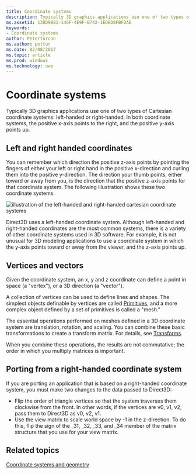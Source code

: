 ```yaml
---
title: Coordinate systems
description: Typically 3D graphics applications use one of two types of Cartesian coordinate systems left-handed or right-handed. In both coordinate systems, the positive x-axis points to the right, and the positive y-axis points up.
ms.assetid: 138D9B81-146F-4E9F-B742-1EDED8FBF2AE
keywords:
- Coordinate systems
author: PeterTurcan
ms.author: pettur
ms.date: 02/08/2017
ms.topic: article
ms.prod: windows
ms.technology: uwp
---
```


# Coordinate systems


Typically 3D graphics applications use one of two types of Cartesian coordinate systems: left-handed or right-handed. In both coordinate systems, the positive x-axis points to the right, and the positive y-axis points up.

## <span id="Left_and_right_handed_coordinates"></span><span id="left_and_right_handed_coordinates"></span><span id="LEFT_AND_RIGHT_HANDED_COORDINATES"></span>Left and right handed coordinates


You can remember which direction the positive z-axis points by pointing the fingers of either your left or right hand in the positive x-direction and curling them into the positive y-direction. The direction your thumb points, either toward or away from you, is the direction that the positive z-axis points for that coordinate system. The following illustration shows these two coordinate systems.

![illustration of the left-handed and right-handed cartesian coordinate systems](images/leftrght.png)

Direct3D uses a left-handed coordinate system. Although left-handed and right-handed coordinates are the most common systems, there is a variety of other coordinate systems used in 3D software. For example, it is not unusual for 3D modeling applications to use a coordinate system in which the y-axis points toward or away from the viewer, and the z-axis points up.

## <span id="Vertices_and_vectors"></span><span id="vertices_and_vectors"></span><span id="VERTICES_AND_VECTORS"></span>Vertices and vectors


Given the coordinate system, an x, y and z coordinate can define a point in space (a "vertex"), or a 3D direction (a "vector").

A collection of vertices can be used to define lines and shapes. The simplest objects definable by vertices are called [Primitives](primitives.md), and a more complex object defined by a set of primitives is called a "mesh."

The essential operations performed on meshes defined in a 3D coordinate system are translation, rotation, and scaling. You can combine these basic transformations to create a transform matrix. For details, see [Transforms](transforms.md).

When you combine these operations, the results are not commutative; the order in which you multiply matrices is important.

## <span id="Porting_from_a_right-handed_coordinate_system"></span><span id="porting_from_a_right-handed_coordinate_system"></span><span id="PORTING_FROM_A_RIGHT-HANDED_COORDINATE_SYSTEM"></span>Porting from a right-handed coordinate system


If you are porting an application that is based on a right-handed coordinate system, you must make two changes to the data passed to Direct3D:

-   Flip the order of triangle vertices so that the system traverses them clockwise from the front. In other words, if the vertices are v0, v1, v2, pass them to Direct3D as v0, v2, v1.
-   Use the view matrix to scale world space by -1 in the z-direction. To do this, flip the sign of the \_31, \_32, \_33, and \_34 member of the matrix structure that you use for your view matrix.

## <span id="related-topics"></span>Related topics


[Coordinate systems and geometry](coordinate-systems-and-geometry.md)

 

 




